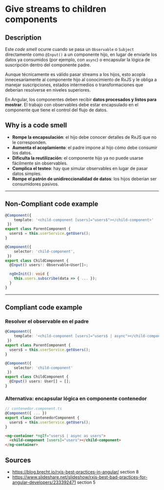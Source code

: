 # Give streams to children components

## Description

Este *code smell* ocurre cuando se pasa un `Observable` o `Subject` directamente como `@Input()` a un componente hijo, en lugar de enviarle los datos ya consumidos (por ejemplo, con `async`) o encapsular la lógica de suscripción dentro del componente padre.

Aunque técnicamente es válido pasar streams a los hijos, esto acopla innecesariamente al componente hijo al conocimiento de RxJS y le obliga a manejar suscripciones, estados intermedios o transformaciones que deberían resolverse en niveles superiores.

En Angular, los componentes deben recibir **datos procesados y listos para mostrar**. El trabajo con observables debe estar encapsulado en el componente que tiene el control del flujo de datos.

## Why is a code smell

- **Rompe la encapsulación**: el hijo debe conocer detalles de RxJS que no le corresponden.
- **Aumenta el acoplamiento**: el padre impone al hijo cómo debe consumir los datos.
- **Dificulta la reutilización**: el componente hijo ya no puede usarse fácilmente sin observables.
- **Complica el testeo**: hay que simular observables en lugar de pasar datos simples.
- **Rompe el patrón de unidireccionalidad de datos**: los hijos deberían ser consumidores pasivos.


---
## Non-Compliant code example

```ts
@Component({ 
    template: '<child-component [users]="users$"></child-component>'
 })
export class ParentComponent {
  users$ = this.userService.getUsers();
}
```

```ts
@Component({ 
    selector: 'child-component',
 })
export class ChildComponent {
  @Input() users!: Observable<User[]>;

  ngOnInit(): void {
    this.users.subscribe(data => { ... });
  }
}
```

---
## Compliant code example

### Resolver el observable en el padre

```ts
@Component({ 
    template: '<child-component [users]="users$ | async"></child-component>'
 })
export class ParentComponent {
  users$ = this.userService.getUsers();
}
```


```ts
@Component({ 
    selector: 'child-component'
 })
export class ChildComponent {
  @Input() users: User[] = [];
}
```

### Alternativa: encapsular lógica en componente contenedor

```ts
// contenedor.component.ts
@Component({ ... })
export class ContenedorComponent {
  users$ = this.userService.getUsers();
}
```

```html
<ng-container *ngIf="users$ | async as users">
  <child-component [users]="users"></child-component>
</ng-container>
```
## Sources
- https://blog.brecht.io/rxjs-best-practices-in-angular/ section 8
- https://www.slideshare.net/slideshow/rxjs-best-bad-practices-for-angular-developers/233392471 section 5